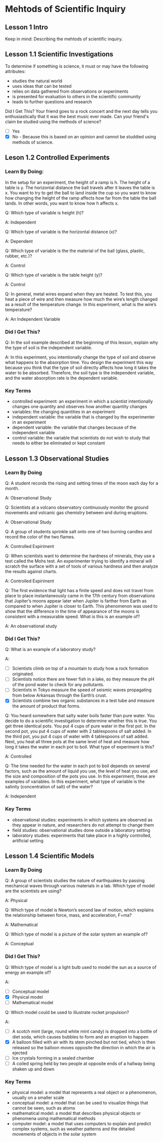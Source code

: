 # Mehtods of Scientific Inquiry

## Lesson 1 Intro

Keep in mind: 
Describing the mehtods of scientific inquiry.

## Lesson 1.1 Scientific Investigations

To determine if something is science, it must or may have the following attributes: 
- studies the natural world
- uses ideas that can be tested
- relies on data gathered from observations or experiments
- is presented for evaluation to others in the scientific community
- leads to further questions and research

Did I Get This? 
Your friend goes to a rock concert and the next day tells you enthusiastically that it was the best music ever made. Can your friend's claim be studied using the methods of science?

- [ ] Yes
- [x] No - Because this is based on an opinion and cannot be studdied using methods of science.

## Leson 1.2 Controlled Experiments

### Learn By Doing: 

In the setup for an experiment, the height of a ramp is h. The height of a table is y. The horizontal distance the ball travels after it leaves the table is x. You want to try to get the ball to land inside the cup so you want to know how changing the height of the ramp affects how far from the table the ball lands. In other words, you want to know how h affects x.

Q: Which type of variable is height (h)? 

A: Independent

Q: Which type of variable is the horizontal distance (x)?

A: Dependent

Q: Which type of variable is the the material of the ball (glass, plastic, rubber, etc.)?

A: Control

Q: Which type of variable is the table height (y)?

A: Control

Q: In general, metal wires expand when they are heated. To test this, you heat a piece of wire and then measure how much the wire’s length changed as a result of the temperature change. In this experiment, what is the wire’s temperature?

A: An Independent Variable

### Did I Get This?

Q: In the soil example described at the beginning of this lesson, explain why the type of soil is the independent variable.

A: In this experiment, you intentionally change the type of soil and observe what happens to the absorption time. You design the experiment this way because you think that the type of soil directly affects how long it takes the water to be absorbed. Therefore, the soil type is the independent variable, and the water absorption rate is the dependent variable.

### Key Terms

- controlled experiment: an experiment in which a scientist intentionally changes one quantity and observes how another quantity changes
- variables: the changing quantities in an experiment
- independent variable: the variable that is changed by the experimenter in an experiment
- dependent variable: the variable that changes because of the independent variable
- control variable: the variable that scientists do not wish to study that needs to either be eliminated or kept constant

## Lesson 1.3 Observational Studies

### Learn By Doing

Q: A student records the rising and setting times of the moon each day for a month.

A: Observational Study

Q: Scientists at a volcano observatory continuously monitor the ground movements and volcanic gas chemistry between and during eruptions.

A: Observational Study

Q: A group of students sprinkle salt onto one of two burning candles and record the color of the two flames.

A: Controlled Expiriment

Q: When scientists want to determine the hardness of minerals, they use a test called the Mohs test. An experimenter trying to identify a mineral will scratch the surface with a set of tools of various hardness and then analyze the results against charts.

A: Controlled Expiriment

Q: The first evidence that light has a finite speed and does not travel from place to place instantaneously came in the 17th century from observations that Jupiter’s moons appear later when Jupiter is farther from Earth as compared to when Jupiter is closer to Earth. This phenomenon was used to show that the difference in the time of appearance of the moons is consistent with a measurable speed. What is this is an example of?

A: An observational study

### Did I Get This?

Q: What is an example of a laboratory study?

A:
- [ ] Scientists climb on top of a mountain to study how a rock formation originated.
- [ ]  Scientists notice there are fewer fish in a lake, so they measure the pH of the pond water to check for any pollutants.
- [ ]  Scientists in Tokyo measure the speed of seismic waves propagating from below Arkansas through the Earth’s crust.
- [x]  Scientists combine two organic substances in a test tube and measure the amount of product that forms.

Q:  You heard somewhere that salty water boils faster than pure water. You decide to do a scientific investigation to determine whether this is true. You get three identical pots. You put 4 cups of pure water in the first pot. In the second pot, you put 4 cups of water with 2 tablespoons of salt added. In the third pot, you put 4 cups of water with 4 tablespoons of salt added. Next, you heat all three pots at the same level of heat and measure how long it takes the water in each pot to boil. What type of experiment is this?

A: Controlled

Q: The time needed for the water in each pot to boil depends on several factors, such as the amount of liquid you use, the level of heat you use, and the size and composition of the pots you use. In this experiment, these are examples of variables. In this experiment, what type of variable is the salinity (concentration of salt) of the water?

A: Independent

### Key Terms

- observational studies: experiments in which systems are observed as they appear in nature, and researchers do not attempt to change them
- field studies: observational studies done outside a laboratory setting
- laboratory studies: experiments that take place in a highly controlled, artificial setting

## Lesson 1.4 Scientific Models

### Learn By Doing

Q: A group of scientists studies the nature of earthquakes by passing mechanical waves through various materials in a lab. Which type of model are the scientists are using?

A: Physical

Q: Which type of model is Newton’s second law of motion, which explains the relationship between force, mass, and acceleration, F=ma?

A: Mathematical

Q: Which type of model is a picture of the solar system an example of?

A: Conceptual

### Did I Get This?

Q: Which type of model is a light bulb used to model the sun as a source of energy an example of?

A: 
- [ ] Conceptual model
- [x] Physical model
- [ ] Mathematical model

Q: Which model could be used to illustrate rocket propulsion?

A: 
- [ ] A scotch mint (large, round white mint candy) is dropped into a bottle of diet soda, which causes bubbles to form and an eruption to happen
- [x] A balloon filled with air with its stem pinched but not tied, which is then released so the balloon moves opposite the direction in which the air is ejected
- [ ] Ice crystals forming in a sealed chamber
- [ ] A coiled spring held by two people at opposite ends of a hallway being shaken up and down

### Key Terms

- physical model: a model that represents a real object or a phenomenon, usually on a smaller scale
- conceptual model: a model that can be used to visualize things that cannot be seen, such as atoms
- mathematical model: a model that describes physical objects or phenomena using mathematical methods
- computer model: a model that uses computers to explain and predict complex systems, such as weather patterns and the detailed movements of objects in the solar system

